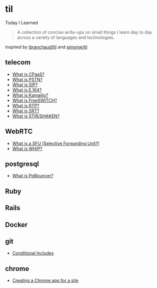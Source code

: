 # til
Today I Learned

> A collection of concise write-ups on small things I learn day to day across a variety of languages and technologies.

inspired by [jbranchaud/til](https://github.com/jbranchaud/til) and [simonw/til](https://github.com/simonw/til)

## telecom

* [What is CPaaS?](https://github.com/ryanwi/til/blob/main/telecom/what-is-CPaaS.md)
* [What is PSTN?](https://github.com/ryanwi/til/blob/main/telecom/what-is-PSTN.md)
* [What is SIP?](https://github.com/ryanwi/til/blob/main/telecom/what-is-SIP.md)
* [What is E.164?](https://github.com/ryanwi/til/blob/main/telecom/what-is-e-164.md)
* [What is Kamailio?](https://github.com/ryanwi/til/blob/main/telecom/what-is-kamailio.md)
* [What is FreeSWITCH?](https://github.com/ryanwi/til/blob/main/telecom/what-is-freeswitch.md)
* [What is RTP?](https://github.com/ryanwi/til/blob/main/telecom/what-is-RTP.md)
* [What is SRT?](https://github.com/ryanwi/til/blob/main/telecom/what-is-SRT.md)
* [What is STIR/SHAKEN?](https://github.com/ryanwi/til/blob/main/telecom/what-is-STIR-SHAKEN.md)

## WebRTC

* [What is a SFU (Selective Forwarding Unit?)](https://github.com/ryanwi/til/blob/main/webrtc/what-is-selective-forwarding-unit.md)
* [What is WHIP?](https://github.com/ryanwi/til/blob/main/webrtc/what-is-WHIP.md)

## postgresql

* [What is PgBouncer?](https://github.com/ryanwi/til/blob/main/postgresql/what-is-pgbouncer.md)

## Ruby 


## Rails
 

## Docker
 

## git

* [Conditional Includes](https://github.com/ryanwi/til/blob/main/git/conditional-includes.md)

## chrome

* [Creating a Chrome app for a site](https://github.com/ryanwi/til/blob/main/chrome/creating-chrome-app.md)


